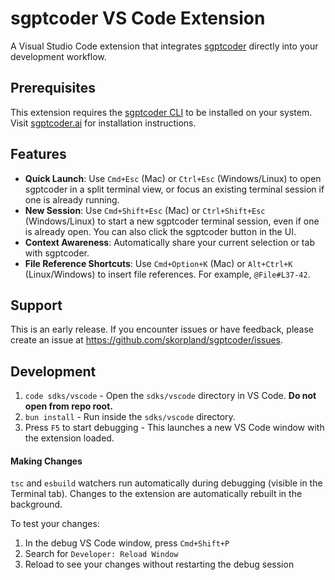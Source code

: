 # sgptcoder VS Code Extension

A Visual Studio Code extension that integrates [sgptcoder](https://sgptcoder.ai) directly into your development workflow.

## Prerequisites

This extension requires the [sgptcoder CLI](https://sgptcoder.ai) to be installed on your system. Visit [sgptcoder.ai](https://sgptcoder.ai) for installation instructions.

## Features

- **Quick Launch**: Use `Cmd+Esc` (Mac) or `Ctrl+Esc` (Windows/Linux) to open sgptcoder in a split terminal view, or focus an existing terminal session if one is already running.
- **New Session**: Use `Cmd+Shift+Esc` (Mac) or `Ctrl+Shift+Esc` (Windows/Linux) to start a new sgptcoder terminal session, even if one is already open. You can also click the sgptcoder button in the UI.
- **Context Awareness**: Automatically share your current selection or tab with sgptcoder.
- **File Reference Shortcuts**: Use `Cmd+Option+K` (Mac) or `Alt+Ctrl+K` (Linux/Windows) to insert file references. For example, `@File#L37-42`.

## Support

This is an early release. If you encounter issues or have feedback, please create an issue at https://github.com/skorpland/sgptcoder/issues.

## Development

1. `code sdks/vscode` - Open the `sdks/vscode` directory in VS Code. **Do not open from repo root.**
2. `bun install` - Run inside the `sdks/vscode` directory.
3. Press `F5` to start debugging - This launches a new VS Code window with the extension loaded.

#### Making Changes

`tsc` and `esbuild` watchers run automatically during debugging (visible in the Terminal tab). Changes to the extension are automatically rebuilt in the background.

To test your changes:

1. In the debug VS Code window, press `Cmd+Shift+P`
2. Search for `Developer: Reload Window`
3. Reload to see your changes without restarting the debug session
